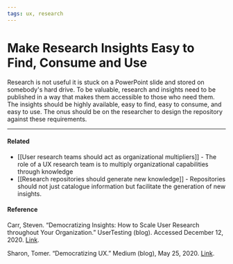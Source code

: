 ```yaml
---
tags: ux, research
---
```


# Make Research Insights Easy to Find, Consume and Use

Research is not useful it is stuck on a PowerPoint slide and stored on
somebody's hard drive. To be valuable, research and insights need to be
published in a way that makes them accessible to those who need them. The
insights should be highly available, easy to find, easy to consume, and easy to
use. The onus should be on the researcher to design the repository against these
requirements.

---

#### Related

- [[User research teams should act as organizational multipliers]] - The role of
  a UX research team is to multiply organizational capabilities through
  knowledge
- [[Research repositories should generate new knowledge]] - Repositories should
  not just catalogue information but facilitate the generation of new insights.

#### Reference

Carr, Steven. “Democratizing Insights: How to Scale User Research throughout
Your Organization.” UserTesting (blog). Accessed December 12, 2020.
[Link](https://www.usertesting.com/blog/democratize-insights-how-to-scale-user-research).

Sharon, Tomer. “Democratizing UX.” Medium (blog), May 25, 2020.
[Link](https://medium.com/@tsharon/democratizing-ux-670b95fbc07f).
